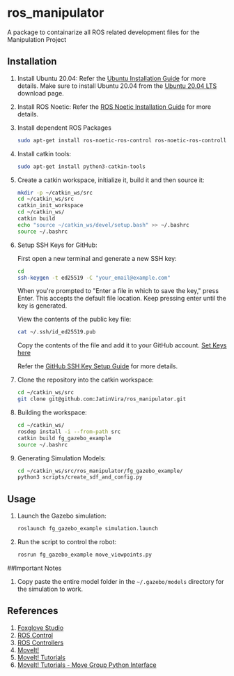 # ros_manipulator

A package to containarize all ROS related development files for the Manipulation Project

## Installation

1. Install Ubuntu 20.04:
Refer the [Ubuntu Installation Guide](https://ubuntu.com/tutorials/install-ubuntu-desktop#1-overview) for more details.
Make sure to install Ubuntu 20.04 from the [Ubuntu 20.04 LTS](https://releases.ubuntu.com/focal/ubuntu-20.04.6-desktop-amd64.iso) download page.

2. Install ROS Noetic:
Refer the [ROS Noetic Installation Guide](http://wiki.ros.org/noetic/Installation/Ubuntu) for more details.

3. Install dependent ROS Packages

    ```bash
    sudo apt-get install ros-noetic-ros-control ros-noetic-ros-controllers ros-noetic-moveit
    ```

4. Install catkin tools:

    ```bash
    sudo apt-get install python3-catkin-tools
    ```

5. Create a catkin workspace, initialize it, build it and then source it:

    ```bash
    mkdir -p ~/catkin_ws/src
    cd ~/catkin_ws/src
    catkin_init_workspace
    cd ~/catkin_ws/
    catkin build
    echo "source ~/catkin_ws/devel/setup.bash" >> ~/.bashrc
    source ~/.bashrc
    ```

6. Setup SSH Keys for GitHub:

    First open a new terminal and generate a new SSH key:

    ```bash
    cd
    ssh-keygen -t ed25519 -C "your_email@example.com"
    ```

    When you're prompted to "Enter a file in which to save the key," press Enter. This accepts the default file location.
    Keep pressing enter until the key is generated.

    View the contents of the public key file:

    ```bash
    cat ~/.ssh/id_ed25519.pub
    ```

    Copy the contents of the file and add it to your GitHub account.
    [Set Keys here](https://github.com/settings/keys)

    Refer the [GitHub SSH Key Setup Guide](https://docs.github.com/en/authentication/connecting-to-github-with-ssh/generating-a-new-ssh-key-and-adding-it-to-the-ssh-agent) for more details.

7. Clone the repository into the catkin workspace:

    ```bash
    cd ~/catkin_ws/src
    git clone git@github.com:JatinVira/ros_manipulator.git
    ```

8. Building the workspace:

    ```bash
    cd ~/catkin_ws/
    rosdep install -i --from-path src
    catkin build fg_gazebo_example
    source ~/.bashrc
    ```

9. Generating Simulation Models:

    ```bash
    cd ~/catkin_ws/src/ros_manipulator/fg_gazebo_example/
    python3 scripts/create_sdf_and_config.py
    ```

## Usage

1. Launch the Gazebo simulation:

    ```bash
    roslaunch fg_gazebo_example simulation.launch
    ```

2. Run the script to control the robot:

    ```bash
    rosrun fg_gazebo_example move_viewpoints.py
    ```

##Important Notes

1. Copy paste the entire model folder in the `~/.gazebo/models` directory for the simulation to work.


## References

1. [Foxglove Studio](https://foxglove.dev/blog/simulating-robotic-scenarios-with-ros1-and-gazebo)
2. [ROS Control](http://wiki.ros.org/ros_control)
3. [ROS Controllers](http://wiki.ros.org/ros_controllers)
4. [MoveIt!](https://moveit.ros.org/)
5. [MoveIt! Tutorials](https://ros-planning.github.io/moveit_tutorials/)
6. [MoveIt! Tutorials - Move Group Python Interface](https://ros-planning.github.io/moveit_tutorials/doc/move_group_python_interface/move_group_python_interface_tutorial.html)
